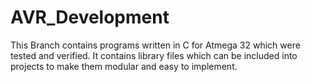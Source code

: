 # AVR_Development
This Branch contains programs written in C for Atmega 32 which were tested and verified. It contains library files which can be included into projects to make them modular and easy to implement.
